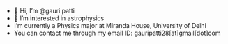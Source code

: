 - 👋 Hi, I’m @gauri patti
- 👀 I’m interested in astrophysics
- I’m currently a Physics major at Miranda House, University of Delhi
- You can contact me through my email ID: gauripatti28[at]gmail[dot]com

<!---
guuryyy/guuryyy is a ✨ special ✨ repository because its `README.md` (this file) appears on your GitHub profile.
You can click the Preview link to take a look at your changes.
--->
